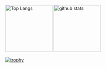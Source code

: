 <p align="left"> 
  <img alt="Top Langs" height="150px" src="https://github-readme-stats.vercel.app/api/top-langs/?username=14n3rukDayo&layout=compact&count_private=true&show_icons=true&theme=onedark" />
  <img alt="github stats" height="150px" src="https://github-readme-stats.vercel.app/api?username=14n3rukDayo&count_private=true&show_icons=true&show_icons=true&theme=onedark" />
</p>

[![trophy](https://github-profile-trophy.vercel.app/?username=14n3rukDayo&theme=onedark&column=7
)](https://github.com/ryo-ma/github-profile-trophy)
